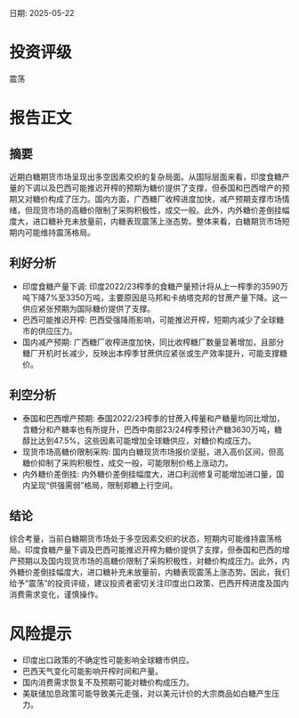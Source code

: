 
日期: 2025-05-22

# 投资评级

震荡

# 报告正文

## 摘要

近期白糖期货市场呈现出多空因素交织的复杂局面。从国际层面来看，印度食糖产量的下调以及巴西可能推迟开榨的预期为糖价提供了支撑，但泰国和巴西增产的预期又对糖价构成了压力。国内方面，广西糖厂收榨进度加快，减产预期支撑市场情绪，但现货市场的高糖价限制了采购积极性，成交一般。此外，内外糖价差倒挂幅度大，进口糖补充未放量前，内糖表现震荡上涨态势。整体来看，白糖期货市场短期内可能维持震荡格局。

## 利好分析

* 印度食糖产量下调: 印度2022/23榨季的食糖产量预计将从上一榨季的3590万吨下降7%至3350万吨，主要原因是马邦和卡纳塔克邦的甘蔗产量下降。这一供应紧张预期为国际糖价提供了支撑。
* 巴西可能推迟开榨: 巴西受强降雨影响，可能推迟开榨，短期内减少了全球糖市的供应压力。
* 国内减产预期: 广西糖厂收榨进度加快，同比收榨糖厂数量显著增加，且部分糖厂开机时长减少，反映出本榨季甘蔗供应紧张或生产效率提升，可能支撑糖价。

## 利空分析

* 泰国和巴西增产预期: 泰国2022/23榨季的甘蔗入榨量和产糖量均同比增加，含糖分和产糖率也有所提升，巴西中南部23/24榨季预计产糖3630万吨，糖醇比达到47.5%，这些因素可能增加全球糖供应，对糖价构成压力。
* 现货市场高糖价限制采购: 国内白糖现货市场报价坚挺，进入高价区间，但高糖价抑制了采购积极性，成交一般，可能限制价格上涨动力。
* 内外糖价差倒挂: 内外糖价差倒挂幅度大，进口利润修复可能增加进口量，国内呈现“供强需弱”格局，限制郑糖上行空间。

## 结论

综合考量，当前白糖期货市场处于多空因素交织的状态，短期内可能维持震荡格局。印度食糖产量下调及巴西可能推迟开榨为糖价提供了支撑，但泰国和巴西的增产预期以及国内现货市场的高糖价限制了采购积极性，对糖价构成压力。此外，内外糖价差倒挂幅度大，进口糖补充未放量前，内糖表现震荡上涨态势。因此，我们给予“震荡”的投资评级，建议投资者密切关注印度出口政策、巴西开榨进度及国内消费需求变化，谨慎操作。

# 风险提示

* 印度出口政策的不确定性可能影响全球糖市供应。
* 巴西天气变化可能影响开榨时间和产量。
* 国内消费需求恢复不及预期可能对糖价构成压力。
* 美联储加息政策可能导致美元走强，对以美元计价的大宗商品如白糖产生压力。
